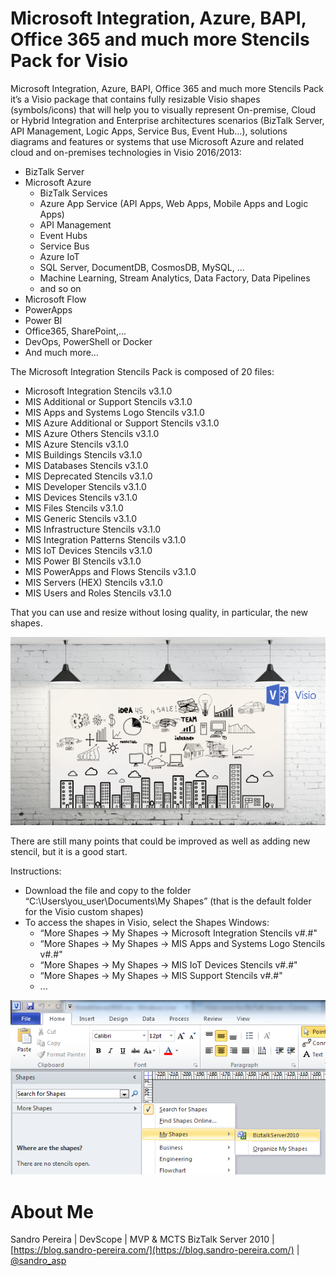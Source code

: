 # Microsoft Integration, Azure, BAPI, Office 365 and much more Stencils Pack for Visio
Microsoft Integration, Azure, BAPI, Office 365 and much more Stencils Pack it’s a Visio package that contains fully resizable Visio shapes (symbols/icons) that will help you to visually represent On-premise, Cloud or Hybrid Integration and Enterprise architectures scenarios (BizTalk Server, API Management, Logic Apps, Service Bus, Event Hub…), solutions diagrams and features or systems that use Microsoft Azure and related cloud and on-premises technologies in Visio 2016/2013:
* BizTalk Server
* Microsoft Azure
  * BizTalk Services
  * Azure App Service (API Apps, Web Apps, Mobile Apps and Logic Apps)
  * API Management
  * Event Hubs
  * Service Bus
  * Azure IoT
  * SQL Server, DocumentDB, CosmosDB, MySQL, ...
  * Machine Learning, Stream Analytics, Data Factory, Data Pipelines
  * and so on
* Microsoft Flow
* PowerApps
* Power BI
* Office365, SharePoint,...
* DevOps, PowerShell or Docker
* And much more…


The Microsoft Integration Stencils Pack is composed of 20 files:

* Microsoft Integration Stencils v3.1.0
* MIS Additional or Support Stencils v3.1.0
* MIS Apps and Systems Logo Stencils v3.1.0
* MIS Azure Additional or Support Stencils v3.1.0
* MIS Azure Others Stencils v3.1.0
* MIS Azure Stencils v3.1.0
* MIS Buildings Stencils v3.1.0
* MIS Databases Stencils v3.1.0
* MIS Deprecated Stencils v3.1.0
* MIS Developer Stencils v3.1.0
* MIS Devices Stencils v3.1.0
* MIS Files Stencils v3.1.0
* MIS Generic Stencils v3.1.0
* MIS Infrastructure Stencils v3.1.0
* MIS Integration Patterns Stencils v3.1.0
* MIS IoT Devices Stencils v3.1.0
* MIS Power BI Stencils v3.1.0
* MIS PowerApps and Flows Stencils v3.1.0
* MIS Servers (HEX) Stencils v3.1.0
* MIS Users and Roles Stencils v3.1.0

That you can use and resize without losing quality, in particular, the new shapes.

![Microsoft-Integration-Azure-Stencils-Pack](media/BizTalk-Microsoft-Integration-Azure-Stencils-Pack.png)

There are still many points that could be improved as well as adding new stencil, but it is a good start.

Instructions:

* Download the file and copy to the folder “C:\Users\you_user\Documents\My Shapes” (that is the default folder for the Visio custom shapes)
* To access the shapes in Visio, select the Shapes Windows: 
  * “More Shapes -> My Shapes -> Microsoft Integration Stencils v#.#"
  * “More Shapes -> My Shapes -> MIS Apps and Systems Logo Stencils v#.#"
  * “More Shapes -> My Shapes -> MIS IoT Devices Stencils v#.#"
  * “More Shapes -> My Shapes -> MIS Support Stencils v#.#"
  * ...

![Visio More Shapes](media/visio-more-shapes.png)

# About Me
Sandro Pereira | DevScope | MVP & MCTS BizTalk Server 2010 | [https://blog.sandro-pereira.com/](https://blog.sandro-pereira.com/) | [@sandro_asp](https://twitter.com/sandro_asp)
